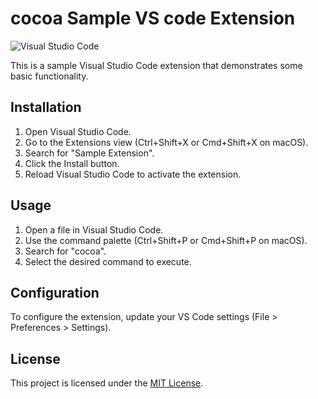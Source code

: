 # cocoa Sample VS code Extension

![Visual Studio Code](https://img.shields.io/badge/Visual%20Studio%20Code-%5E1.60.0-blue?logo=visual-studio-code)

This is a sample Visual Studio Code extension that demonstrates some basic functionality.


## Installation

1. Open Visual Studio Code.
2. Go to the Extensions view (Ctrl+Shift+X or Cmd+Shift+X on macOS).
3. Search for "Sample Extension".
4. Click the Install button.
5. Reload Visual Studio Code to activate the extension.

## Usage

1. Open a file in Visual Studio Code.
2. Use the command palette (Ctrl+Shift+P or Cmd+Shift+P on macOS).
3. Search for "cocoa".
4. Select the desired command to execute.

## Configuration


To configure the extension, update your VS Code settings (File > Preferences > Settings).


## License

This project is licensed under the [MIT License](LICENSE).

